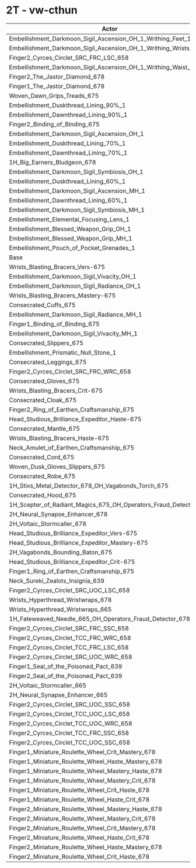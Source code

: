 # 2T - vw-cthun
| Actor | DPS | Increase |
|---|:---:|:---:|
|Embellishment_Darkmoon_Sigil_Ascension_OH_1_Writhing_Feet_1|3491328|1.30%|
|Embellishment_Darkmoon_Sigil_Ascension_OH_1_Writhing_Wrists_1|3491270|1.29%|
|Finger2_Cyrces_Circlet_SRC_FRC_LSC_658|3490876|1.28%|
|Embellishment_Darkmoon_Sigil_Ascension_OH_1_Writhing_Waist_1|3483359|1.07%|
|Finger2_The_Jastor_Diamond_678|3480780|0.99%|
|Finger1_The_Jastor_Diamond_678|3477555|0.90%|
|Woven_Dawn_Grips_Treads_675|3472480|0.75%|
|Embellishment_Duskthread_Lining_90%_1|3469210|0.65%|
|Embellishment_Dawnthread_Lining_90%_1|3467845|0.62%|
|Finger2_Binding_of_Binding_675|3465859|0.56%|
|Embellishment_Darkmoon_Sigil_Ascension_OH_1|3464090|0.51%|
|Embellishment_Duskthread_Lining_70%_1|3462530|0.46%|
|Embellishment_Dawnthread_Lining_70%_1|3460820|0.41%|
|1H_Big_Earners_Bludgeon_678|3460336|0.40%|
|Embellishment_Darkmoon_Sigil_Symbiosis_OH_1|3459781|0.38%|
|Embellishment_Duskthread_Lining_60%_1|3459467|0.37%|
|Embellishment_Darkmoon_Sigil_Ascension_MH_1|3459454|0.37%|
|Embellishment_Dawnthread_Lining_60%_1|3458211|0.34%|
|Embellishment_Darkmoon_Sigil_Symbiosis_MH_1|3457478|0.31%|
|Embellishment_Elemental_Focusing_Lens_1|3455528|0.26%|
|Embellishment_Blessed_Weapon_Grip_OH_1|3452413|0.17%|
|Embellishment_Blessed_Weapon_Grip_MH_1|3450551|0.11%|
|Embellishment_Pouch_of_Pocket_Grenades_1|3449582|0.09%|
|Base|3446644|0.00%|
|Wrists_Blasting_Bracers_Vers-675|3445841|-0.02%|
|Embellishment_Darkmoon_Sigil_Vivacity_OH_1|3445830|-0.02%|
|Embellishment_Darkmoon_Sigil_Radiance_OH_1|3445752|-0.03%|
|Wrists_Blasting_Bracers_Mastery-675|3445313|-0.04%|
|Consecrated_Cuffs_675|3444126|-0.07%|
|Embellishment_Darkmoon_Sigil_Radiance_MH_1|3443948|-0.08%|
|Finger1_Binding_of_Binding_675|3443417|-0.09%|
|Embellishment_Darkmoon_Sigil_Vivacity_MH_1|3443205|-0.10%|
|Consecrated_Slippers_675|3443003|-0.11%|
|Embellishment_Prismatic_Null_Stone_1|3442668|-0.12%|
|Consecrated_Leggings_675|3442618|-0.12%|
|Finger2_Cyrces_Circlet_SRC_FRC_WRC_658|3441349|-0.15%|
|Consecrated_Gloves_675|3441303|-0.15%|
|Wrists_Blasting_Bracers_Crit-675|3440991|-0.16%|
|Consecrated_Cloak_675|3440222|-0.19%|
|Finger2_Ring_of_Earthen_Craftsmanship_675|3439959|-0.19%|
|Head_Studious_Brilliance_Expeditor_Haste-675|3439409|-0.21%|
|Consecrated_Mantle_675|3438578|-0.23%|
|Wrists_Blasting_Bracers_Haste-675|3437946|-0.25%|
|Neck_Amulet_of_Earthen_Craftsmanship_675|3437836|-0.26%|
|Consecrated_Cord_675|3437656|-0.26%|
|Woven_Dusk_Gloves_Slippers_675|3436425|-0.30%|
|Consecrated_Robe_675|3434983|-0.34%|
|1H_Stixs_Metal_Detector_678_OH_Vagabonds_Torch_675|3434809|-0.34%|
|Consecrated_Hood_675|3433810|-0.37%|
|1H_Scepter_of_Radiant_Magics_675_OH_Operators_Fraud_Detector_678|3432392|-0.41%|
|2H_Neural_Synapse_Enhancer_678|3431682|-0.43%|
|2H_Voltaic_Stormcaller_678|3429728|-0.49%|
|Head_Studious_Brilliance_Expeditor_Vers-675|3428923|-0.51%|
|Head_Studious_Brilliance_Expeditor_Mastery-675|3427123|-0.57%|
|2H_Vagabonds_Bounding_Baton_675|3419729|-0.78%|
|Head_Studious_Brilliance_Expeditor_Crit-675|3418401|-0.82%|
|Finger1_Ring_of_Earthen_Craftsmanship_675|3414390|-0.94%|
|Neck_Sureki_Zealots_Insignia_639|3405623|-1.19%|
|Finger2_Cyrces_Circlet_SRC_UOC_LSC_658|3403510|-1.25%|
|Wrists_Hyperthread_Wristwraps_678|3401785|-1.30%|
|Wrists_Hyperthread_Wristwraps_665|3389727|-1.65%|
|1H_Fateweaved_Needle_665_OH_Operators_Fraud_Detector_678|3388611|-1.68%|
|Finger2_Cyrces_Circlet_SRC_FRC_SSC_658|3372623|-2.15%|
|Finger2_Cyrces_Circlet_TCC_FRC_WRC_658|3368290|-2.27%|
|Finger2_Cyrces_Circlet_TCC_FRC_LSC_658|3367460|-2.30%|
|Finger2_Cyrces_Circlet_SRC_UOC_WRC_658|3365049|-2.37%|
|Finger1_Seal_of_the_Poisoned_Pact_639|3363740|-2.41%|
|Finger2_Seal_of_the_Poisoned_Pact_639|3351814|-2.75%|
|2H_Voltaic_Stormcaller_665|3328214|-3.44%|
|2H_Neural_Synapse_Enhancer_665|3328014|-3.44%|
|Finger2_Cyrces_Circlet_SRC_UOC_SSC_658|3310056|-3.96%|
|Finger2_Cyrces_Circlet_TCC_UOC_LSC_658|3309933|-3.97%|
|Finger2_Cyrces_Circlet_TCC_UOC_WRC_658|3307933|-4.02%|
|Finger2_Cyrces_Circlet_TCC_FRC_SSC_658|3303602|-4.15%|
|Finger2_Cyrces_Circlet_TCC_UOC_SSC_658|3253941|-5.59%|
|Finger1_Miniature_Roulette_Wheel_Crit_Mastery_678|3128963|-9.22%|
|Finger1_Miniature_Roulette_Wheel_Haste_Mastery_678|3128812|-9.22%|
|Finger1_Miniature_Roulette_Wheel_Mastery_Haste_678|3128580|-9.23%|
|Finger1_Miniature_Roulette_Wheel_Mastery_Crit_678|3128400|-9.23%|
|Finger1_Miniature_Roulette_Wheel_Crit_Haste_678|3127818|-9.25%|
|Finger1_Miniature_Roulette_Wheel_Haste_Crit_678|3127176|-9.27%|
|Finger2_Miniature_Roulette_Wheel_Mastery_Haste_678|3124547|-9.35%|
|Finger2_Miniature_Roulette_Wheel_Mastery_Crit_678|3124080|-9.36%|
|Finger2_Miniature_Roulette_Wheel_Crit_Mastery_678|3123894|-9.36%|
|Finger2_Miniature_Roulette_Wheel_Haste_Crit_678|3123693|-9.37%|
|Finger2_Miniature_Roulette_Wheel_Haste_Mastery_678|3123625|-9.37%|
|Finger2_Miniature_Roulette_Wheel_Crit_Haste_678|3123461|-9.38%|
